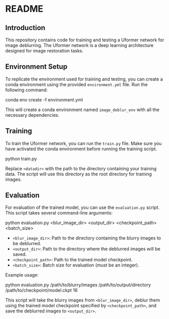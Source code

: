 # README

## Introduction
This repository contains code for training and testing a Uformer network for image deblurring. The Uformer network is a deep learning architecture designed for image restoration tasks.

## Environment Setup
To replicate the environment used for training and testing, you can create a conda environment using the provided `environment.yml` file. Run the following command:

conda env create -f environment.yml

This will create a conda environment named `image_deblur_env` with all the necessary dependencies.

## Training
To train the Uformer network, you can run the `train.py` file. Make sure you have activated the conda environment before running the training script.

python train.py <datadir>

Replace `<datadir>` with the path to the directory containing your training data. The script will use this directory as the root directory for training images.

## Evaluation
For evaluation of the trained model, you can use the `evaluation.py` script. This script takes several command-line arguments:

python evaluation.py <blur_image_dir> <output_dir> <checkpoint_path> <batch_size>

- `<blur_image_dir>`: Path to the directory containing the blurry images to be deblurred.
- `<output_dir>`: Path to the directory where the deblurred images will be saved.
- `<checkpoint_path>`: Path to the trained model checkpoint.
- `<batch_size>`: Batch size for evaluation (must be an integer).

Example usage:

python evaluation.py /path/to/blurry/images /path/to/output/directory /path/to/checkpoint/model.ckpt 16

This script will take the blurry images from `<blur_image_dir>`, deblur them using the trained model checkpoint specified by `<checkpoint_path>`, and save the deblurred images to `<output_dir>`.

